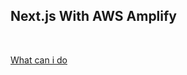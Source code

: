 ## Next.js With AWS Amplify

<br>

[What can i do](https://github.com/CWIN77/README-contents/blob/master/nextjs/README.md)
